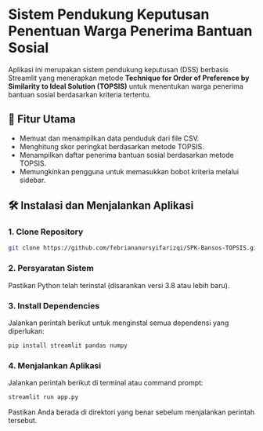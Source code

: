 # Sistem Pendukung Keputusan Penentuan Warga Penerima Bantuan Sosial

Aplikasi ini merupakan sistem pendukung keputusan (DSS) berbasis Streamlit yang menerapkan metode **Technique for Order of Preference by Similarity to Ideal Solution (TOPSIS)** untuk menentukan warga penerima bantuan sosial berdasarkan kriteria tertentu.

## 📌 Fitur Utama
- Memuat dan menampilkan data penduduk dari file CSV.
- Menghitung skor peringkat berdasarkan metode TOPSIS.
- Menampilkan daftar penerima bantuan sosial berdasarkan metode TOPSIS.
- Memungkinkan pengguna untuk memasukkan bobot kriteria melalui sidebar.

## 🛠️ Instalasi dan Menjalankan Aplikasi
### 1. Clone Repository
```bash
git clone https://github.com/febriananursyifarizqi/SPK-Bansos-TOPSIS.git
```

### 2. Persyaratan Sistem
Pastikan Python telah terinstal (disarankan versi 3.8 atau lebih baru).

### 3. Install Dependencies
Jalankan perintah berikut untuk menginstal semua dependensi yang diperlukan:
```bash
pip install streamlit pandas numpy
```

### 4. Menjalankan Aplikasi
Jalankan perintah berikut di terminal atau command prompt:
```bash
streamlit run app.py
```
Pastikan Anda berada di direktori yang benar sebelum menjalankan perintah tersebut.